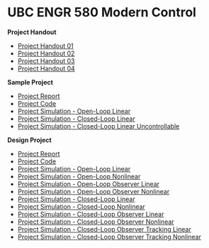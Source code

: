 # UBC ENGR 580 Modern Control

**Project Handout**
- [Project Handout 01](./ENGR%20580%20Project%20Handout/Project%20Handout%201.pdf)
- [Project Handout 02](./ENGR%20580%20Project%20Handout/Project%20Handout%202.pdf)
- [Project Handout 03](./ENGR%20580%20Project%20Handout/Project%20Handout%203.pdf)
- [Project Handout 04](./ENGR%20580%20Project%20Handout/Project%20Handout%204.pdf)

**Sample Project**
- [Project Report](./ENGR%20580%20Sample%20Project/ENGR_580_Sample_Project_Report.pdf)
- [Project Code](./ENGR%20580%20Sample%20Project/Code/sample_project.m)
- [Project Simulation - Open-Loop Linear](./ENGR%20580%20Sample%20Project/Code/sample_project_openloop_linear.slx)
- [Project Simulation - Closed-Loop Linear](./ENGR%20580%20Sample%20Project/Code/sample_project_closedloop_linear.slx)
- [Project Simulation - Closed-Loop Linear Uncontrollable](./ENGR%20580%20Sample%20Project/Code/sample_project_closedloop_linear_unctrb.slx)

**Design Project**
- [Project Report](./ENGR%20580%20Design%20Project/ENGR_580_Design_Project_Report.pdf)
- [Project Code](./ENGR%20580%20Design%20Project/Code/design_project.m)
- [Project Simulation - Open-Loop Linear](./ENGR%20580%20Design%20Project/Code/design_project_openloop_linear.slx)
- [Project Simulation - Open-Loop Nonlinear](./ENGR%20580%20Design%20Project/Code/design_project_openloop_nonlinear.slx)
- [Project Simulation - Open-Loop Observer Linear](./ENGR%20580%20Design%20Project/Code/design_project_openloop_obsv_linear.slx)
- [Project Simulation - Open-Loop Observer Nonlinear](./ENGR%20580%20Design%20Project/Code/design_project_openloop_obsv_nonlinear.slx)
- [Project Simulation - Closed-Loop Linear](./ENGR%20580%20Design%20Project/Code/design_project_closedloop_linear.slx)
- [Project Simulation - Closed-Loop Nonlinear](./ENGR%20580%20Design%20Project/Code/design_project_closedloop_nonlinear.slx)
- [Project Simulation - Closed-Loop Observer Linear](./ENGR%20580%20Design%20Project/Code/design_project_closedloop_obsv_linear.slx)
- [Project Simulation - Closed-Loop Observer Nonlinear](./ENGR%20580%20Design%20Project/Code/design_project_closedloop_obsv_nonlinear.slx)
- [Project Simulation - Closed-Loop Observer Tracking Linear](./ENGR%20580%20Design%20Project/Code/design_project_closedloop_obsv_track_linear.slx)
- [Project Simulation - Closed-Loop Observer Tracking Nonlinear](./ENGR%20580%20Design%20Project/Code/design_project_closedloop_obsv_track_nonlinear.slx)
